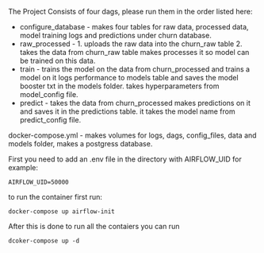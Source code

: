 The Project Consists of four dags, please run them in the order listed here:
* configure_database - makes four tables for raw data, processed data, model training logs and predictions under churn database.
* raw_processed - 1. uploads the raw data into the churn_raw table 2. takes the data from churn_raw table makes processes it so model can be trained on this data.
* train - trains the model on the data from churn_processed and trains a model on it logs performance to models table and saves the model booster txt in the models folder. takes hyperparameters from model_config file.
* predict - takes the data from churn_processed makes predictions on it and saves it in the predictions table. it takes the model name from predict_config file.

docker-compose.yml - makes volumes for logs, dags, config_files, data and models folder, makes a postgress database.

First you need to add an .env file in the directory with AIRFLOW_UID for example:
```
AIRFLOW_UID=50000
```
to run the container first run:
```
docker-compose up airflow-init
```
After this is done to run all the contaiers you can run
```
dcoker-compose up -d
```
